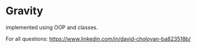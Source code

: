 # Gravity

implemented using OOP and classes.

For all questions: https://www.linkedin.com/in/david-choloyan-ba823518b/
